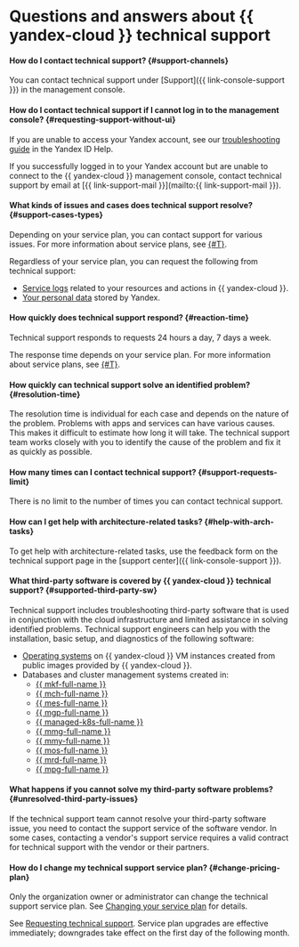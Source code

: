 # Questions and answers about {{ yandex-cloud }} technical support

#### How do I contact technical support? {#support-channels}

You can contact technical support under [Support]({{ link-console-support }}) in the management console.


#### How do I contact technical support if I cannot log in to the management console? {#requesting-support-without-ui}

If you are unable to access your Yandex account, see our [troubleshooting guide](https://yandex.com/support/passport/troubleshooting/problems.html) in the Yandex ID Help.

If you successfully logged in to your Yandex account but are unable to connect to the {{ yandex-cloud }} management console, contact technical support by email at [{{ link-support-mail }}](mailto:{{ link-support-mail }}).


#### What kinds of issues and cases does technical support resolve? {#support-cases-types}


Depending on your service plan, you can contact support for various issues. For more information about service plans, see [{#T}](overview.md).

Regardless of your service plan, you can request the following from technical support:

* [Service logs](request.md#logs) related to your resources and actions in {{ yandex-cloud }}.
* [Your personal data](request.md#personal) stored by Yandex.



#### How quickly does technical support respond? {#reaction-time}


Technical support responds to requests 24 hours a day, 7 days a week.

The response time depends on your service plan. For more information about service plans, see [{#T}](overview.md).



#### How quickly can technical support solve an identified problem? {#resolution-time}

The resolution time is individual for each case and depends on the nature of the problem. Problems with apps and services can have various causes. This makes it difficult to estimate how long it will take. The technical support team works closely with you to identify the cause of the problem and fix it as quickly as possible.

#### How many times can I contact technical support? {#support-requests-limit}

There is no limit to the number of times you can contact technical support.

#### How can I get help with architecture-related tasks? {#help-with-arch-tasks}

To get help with architecture-related tasks, use the feedback form on the technical support page in the [support center]({{ link-console-support }}).

#### What third-party software is covered by {{ yandex-cloud }} technical support? {#supported-third-party-sw}

Technical support includes troubleshooting third-party software that is used in conjunction with the cloud infrastructure and limited assistance in solving identified problems. Technical support engineers can help you with the installation, basic setup, and diagnostics of the following software:

- [Operating systems](https://cloud.yandex.ru/marketplace?categories=os) on {{ yandex-cloud }} VM instances created from public images provided by {{ yandex-cloud }}.
- Databases and cluster management systems created in:
   - [{{ mkf-full-name }}](../managed-kafka/index.yaml)
   - [{{ mch-full-name }}](../managed-clickhouse/index.yaml)
   - [{{ mes-full-name }}](../managed-elasticsearch/index.yaml)
   - [{{ mgp-full-name }}](../managed-greenplum/index.yaml)
   - [{{ managed-k8s-full-name }}](../managed-kubernetes/index.yaml)
   - [{{ mmg-full-name }}](../managed-mongodb/index.yaml)
   - [{{ mmy-full-name }}](../managed-mysql/index.yaml)
   - [{{ mos-full-name }}](../managed-opensearch/index.yaml)
   - [{{ mrd-full-name }}](../managed-redis/index.yaml)
   - [{{ mpg-full-name }}](../managed-postgresql/index.yaml)

#### What happens if you cannot solve my third-party software problems? {#unresolved-third-party-issues}

If the technical support team cannot resolve your third-party software issue, you need to contact the support service of the software vendor. In some cases, contacting a vendor's support service requires a valid contract for technical support with the vendor or their partners.


#### How do I change my technical support service plan? {#change-pricing-plan}

Only the organization owner or administrator can change the technical support service plan. See [Changing your service plan](support-center.md#change-pricing) for details.

See [Requesting technical support](overview.md). Service plan upgrades are effective immediately; downgrades take effect on the first day of the following month.
